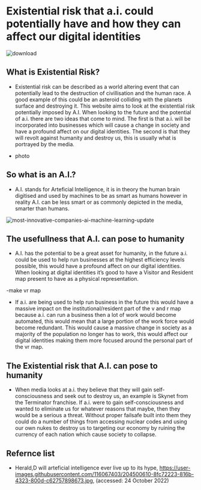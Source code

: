 # Existential risk that a.i. could potentially have and how they can affect our digital identities

![download](https://user-images.githubusercontent.com/116067403/204344399-5b308eca-caf3-4996-b68f-f084de2fbca3.jpg)

## What is Existential Risk? 

- Existential risk can be described as a world altering event that can potentially lead to the destruction of civillisation and the human race. A good example of this could be an asteroid colliding with the planets surface and destroying it. This website aims to look at the existential risk potentially imposed by A.I. When looking to the future and the potential of a.i.  there are two ideas that come to mind. The first is that a.i. will be incorporated into businesses which will cause a change in society and have a profound affect on our digital identities. The second is that they will revolt against humanity and destroy us, this is usually what is portrayed by the media.


- photo

## So what is an A.I.?

- A.I. stands for Arteficial Intelligence, it is in theory the human brain digitised and used by machines to be as smart as humans however in reality A.I. can be less smart or as commonly depicted in the media, smarter than humans.  

![most-innovative-companies-ai-machine-learning-update](https://user-images.githubusercontent.com/116067403/204500610-8fc72223-816b-4323-800d-c62757898673.jpg)

## The usefullness that A.I. can pose to humanity

- A.I. has the potential to be a great asset for humanity, in the future a.i. could be used to help run businesses at the highest efficiency levels possible, this would have a profound affect on our digital identities. When looking at digital identities it’s good to have a Visitor and Resident map present to have as a physical representation. 

-make vr  map

- If a.i. are being used to help run business in the future this would have a massive impact on the institutional/resident part of the v and r map because a.i. can run a business then a lot of work would become automated, this would mean that a large portion of the work force would become redundant. This would cause a massive change in society as a majority of the population no longer has to work, this would affect our digital identities making them more focused around the personal part of the vr map.  

## The Existential risk that A.I. can pose to humanity

- When media looks at a.i. they believe that they will gain self-consciousness and seek out to destroy us, an example is Skynet from the Terminator franchise. If a.i. were to gain self-consciousness and wanted to eliminate us for whatever reasons that maybe, then they would be a serious a threat. Without proper failsafe built into them they could do a number of things from accessing nuclear codes and using our own nukes to destroy us to targeting our economy by ruining the currency of each nation which cause society to collapse. 




## Refernce list 
- Herald,D will arteficial intelligence ever live up to its hype, https://user-images.githubusercontent.com/116067403/204500610-8fc72223-816b-4323-800d-c62757898673.jpg, (accessed: 24 October 2022)


